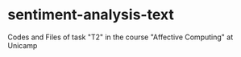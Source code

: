 # sentiment-analysis-text
Codes and Files of task "T2" in the course "Affective Computing" at Unicamp
